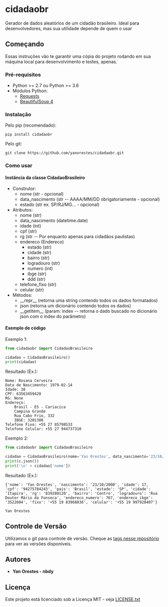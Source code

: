 # cidadaobr
Gerador de dados aleatórios de um cidadão brasileiro. Ideal para desenvolvedores, mas sua utilidade depende de quem o usar

## Começando
Essas instruções vão te garantir uma cópia do projeto rodando em sua máquina local para desenvolvimento e testes, apenas.

### Pré-requisitos
* Python >= 2.7 ou Python >= 3.6
* Módulos Python:
	* [Requests](https://docs.python-requests.org/pt_BR/latest/)
	* [BeautifulSoup 4](https://www.crummy.com/software/BeautifulSoup/bs4/doc/)

### Instalação
Pelo pip (recomendado):
```
pip install cidadaobr
```
Pelo git:
```
git clone https://github.com/yanorestes/cidadaobr.git
```

### Como usar
#### Instância da classe CidadaoBrasileiro
* Construtor:
	* nome (str - opcional)
	* data_nascimento (str -- AAAA/MM/DD obrigatoriamente - opcional)
	* estado (str ex. SP/RJ/MG... - opcional)
* Atributos:
	* nome (str)
	* data_nascimento (datetime.date)
	* idade (int)
	* cpf (str)
	* rg (str -- Por enquanto apenas para cidadãos paulistas)
	* endereco (Endereco)
		* estado (str)
		* cidade (str)
		* bairro (str)
		* logradouro (str)
		* numero (int)
		* ibge (str)
		* ddd (str)
	* telefone_fixo (str)
	* celular (str)
* Métodos:
	* \_\_repr\_\_ (retorna uma string contendo todos os dados formatados)
	* json (retorna um dicionário contendo todos os dados)
	* \_\_getitem\_\_ (param: index -- retorna o dado buscado no dicionário json com o index do parâmetro)

#### Exemplo de código
Exemplo 1:
```python
from cidadaobr import CidadaoBrasileiro

cidadao = CidadaoBrasileiro()
print(cidadao)
```
Resultado (Ex.):
```
Nome: Rosana Cerveira
Data de Nascimento: 1979-02-14
Idade: 38
CPF: 63563459428
RG: None
Endereço:
	Brasil - ES - Cariacica
	Campina Grande
	Rua Cabo Frio, 332
	IBGE: 3201308
Telefone Fixo: +55 27 85798533
Telefone Celular: +55 27 944737310
```

Exemplo 2:
```python
from cidadaobr import CidadaoBrasileiro

cidadao = CidadaoBrasileiro(nome='Yan Orestes', data_nascimento='23/10/2000', estado='SP')
print(c.json())
print('\n' + cidadao['nome'])
```
Resultado (Ex.):
```
{'nome': 'Yan Orestes', 'nascimento': '23/10/2000', 'idade': 17, 'cpf': '94275784243', 'pais': 'Brasil', 'estado': 'SP', 'cidade': 'Itapira', 'rg': '839280120', 'bairro': 'Centro', 'logradouro': 'Rua Doutor Mário da Fonseca', 'endereco_numero': 767, 'endereco_ibge': '3522604', 'fixo': '+55 19 83968836', 'celular': '+55 19 997928407'}

Yan Orestes
```

## Controle de Versão
Utilizamos o git para controle de versão. Cheque as [tags nesse repositório](https://github.com/yanorestes/cidadaobr/tags) para ver as versões disponíveis.

## Autores
* **Yan Orestes - nbdy**

## Licença
Este projeto está licenciado sob a Licença MIT - veja [LICENSE.txt](LICENSE.txt)
